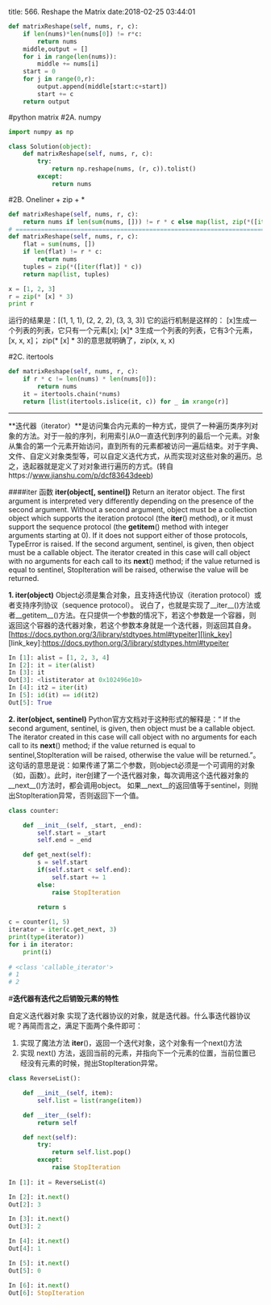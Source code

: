 title: 566. Reshape the Matrix
date:2018-02-25 03:44:01

```python
def matrixReshape(self, nums, r, c):
    if len(nums)*len(nums[0]) != r*c:
        return nums
    middle,output = []
    for i in range(len(nums)):
        middle += nums[i]
    start = 0
    for j in range(0,r):
        output.append(middle[start:c+start])
        start += c
    return output
```

#python matrix
#2A. numpy
```python
import numpy as np

class Solution(object):
    def matrixReshape(self, nums, r, c):
        try:
            return np.reshape(nums, (r, c)).tolist()
        except:
            return nums
```

#2B. Oneliner + zip + *
```python
def matrixReshape(self, nums, r, c):
    return nums if len(sum(nums, [])) != r * c else map(list, zip(*([iter(sum(nums, []))]*c)))
# ==============================================================================================
def matrixReshape(self, nums, r, c):
    flat = sum(nums, [])
    if len(flat) != r * c:
        return nums
    tuples = zip(*([iter(flat)] * c))
    return map(list, tuples)
```
```python
x = [1, 2, 3]
r = zip(* [x] * 3)
print r
```
运行的结果是：[(1, 1, 1), (2, 2, 2), (3, 3, 3)]
它的运行机制是这样的：
[x]生成一个列表的列表，它只有一个元素[x]; [x]* 3生成一个列表的列表，它有3个元素，[x, x, x]； zip(* [x] * 3)的意思就明确了，zip(x, x, x)

#2C. itertools
```python
def matrixReshape(self, nums, r, c):
    if r * c != len(nums) * len(nums[0]):
        return nums
    it = itertools.chain(*nums)
    return [list(itertools.islice(it, c)) for _ in xrange(r)]
```
- - - - 
**迭代器（iterator）**是访问集合内元素的一种方式，提供了一种遍历类序列对象的方法。对于一般的序列，利用索引从0一直迭代到序列的最后一个元素。对象从集合的第一个元素开始访问，直到所有的元素都被访问一遍后结束。对于字典、文件、自定义对象类型等，可以自定义迭代方式，从而实现对这些对象的遍历。总之，迭起器就是定义了对对象进行遍历的方式。(转自https://www.jianshu.com/p/dcf83643deeb)

####iter 函数
**iter(object[, sentinel])**
Return an iterator object. The first argument is interpreted very differently depending on the presence of the second argument. Without a second argument, object must be a collection object which supports the iteration protocol (the __iter__() method), or it must support the sequence protocol (the __getitem__() method with integer arguments starting at 0). If it does not support either of those protocols, TypeError is raised. If the second argument, sentinel, is given, then object must be a callable object. The iterator created in this case will call object with no arguments for each call to its __next__() method; if the value returned is equal to sentinel, StopIteration will be raised, otherwise the value will be returned.

**1. iter(object)**
Object必须是集合对象，且支持迭代协议（iteration protocol）或者支持序列协议（sequence protocol）。
说白了，也就是实现了__iter__()方法或者__getitem__()方法。在只提供一个参数的情况下，若这个参数是一个容器，则返回这个容器的迭代器对象，若这个参数本身就是一个迭代器，则返回其自身。[https://docs.python.org/3/library/stdtypes.html#typeiter][link_key] 
[link_key]:https://docs.python.org/3/library/stdtypes.html#typeiter
```python
In [1]: alist = [1, 2, 3, 4]
In [2]: it = iter(alist)
In [3]: it
Out[3]: <listiterator at 0x102496e10>
In [4]: it2 = iter(it)
In [5]: id(it) == id(it2)
Out[5]: True
```
**2. iter(object, sentinel)**
Python官方文档对于这种形式的解释是：“ If the second argument, sentinel, is given, then object must be a callable object. The iterator created in this case will call object with no arguments for each call to its __next__() method; if the value returned is equal to sentinel,StopIteration will be raised, otherwise the value will be returned.”。
这句话的意思是说：如果传递了第二个参数，则object必须是一个可调用的对象（如，函数）。此时，iter创建了一个迭代器对象，每次调用这个迭代器对象的__next__()方法时，都会调用object。
如果__next__的返回值等于sentinel，则抛出StopIteration异常，否则返回下一个值。
```python
class counter:

    def __init__(self, _start, _end):
        self.start = _start
        self.end = _end

    def get_next(self):
        s = self.start
        if(self.start < self.end):
            self.start += 1
        else:
            raise StopIteration

        return s
        
c = counter(1, 5)
iterator = iter(c.get_next, 3)
print(type(iterator))
for i in iterator:
    print(i)
    
# <class 'callable_iterator'>
# 1
# 2
```

#**迭代器有迭代之后销毁元素的特性**

自定义迭代器对象
实现了迭代器协议的对象，就是迭代器。什么事迭代器协议呢？再简而言之，满足下面两个条件即可：
1. 实现了魔法方法 __iter__()，返回一个迭代对象，这个对象有一个next()方法
2. 实现 next() 方法，返回当前的元素，并指向下一个元素的位置，当前位置已经没有元素的时候，抛出StopIteration异常。

```python
class ReverseList():

    def __init__(self, item):
        self.list = list(range(item))

    def __iter__(self):
        return self

    def next(self):
        try:
            return self.list.pop()
        except:
            raise StopIteration
            
In [1]: it = ReverseList(4)

In [2]: it.next()
Out[2]: 3

In [3]: it.next()
Out[3]: 2

In [4]: it.next()
Out[4]: 1

In [5]: it.next()
Out[5]: 0

In [6]: it.next()
Out[6]: StopIteration
```
